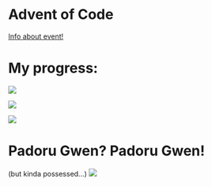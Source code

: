 # Advent of Code
[Info about event!](https://adventofcode.com/2021/about)

# My progress:
![](https://img.shields.io/badge/day%20📅-13-blue)

![](https://img.shields.io/badge/stars%20⭐-24-yellow)

![](https://img.shields.io/badge/days%20completed-12-red)

# Padoru Gwen? Padoru Gwen!

(but kinda possessed...)
![](https://preview.redd.it/rc35757402281.png?width=1080&crop=smart&auto=webp&s=bf1a56b7be1e42c172b2a935f94aa0b7ffecb32b)